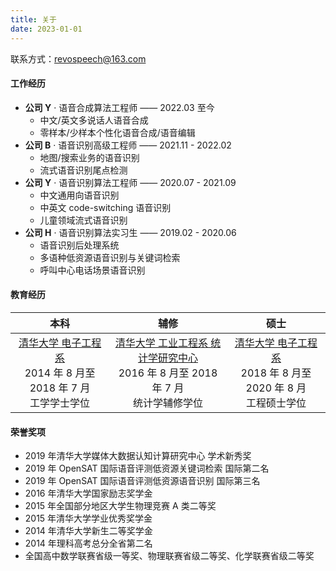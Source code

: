```yaml
---
title: 关于
date: 2023-01-01
---
```


联系方式：revospeech@163.com

#### 工作经历
- **公司 Y** · 语音合成算法工程师 —— 2022.03 至今
	- 中文/英文多说话人语音合成
	- 零样本/少样本个性化语音合成/语音编辑
- **公司 B** · 语音识别高级工程师 —— 2021.11 - 2022.02
	- 地图/搜索业务的语音识别
	- 流式语音识别尾点检测
- **公司 Y** · 语音识别算法工程师 —— 2020.07 - 2021.09
	- 中文通用向语音识别
	- 中英文 code-switching 语音识别
	- 儿童领域流式语音识别
- **公司 H** · 语音识别算法实习生 —— 2019.02 - 2020.06
	- 语音识别后处理系统
	- 多语种低资源语音识别与关键词检索
	- 呼叫中心电话场景语音识别

#### 教育经历

| **本科** | **辅修** | **硕士** |
|  :---:  |  :---: |  :---:  |
| [清华大学 电子工程系](https://www.ee.tsinghua.edu.cn/) <br> 2014 年 8 月至 2018 年 7 月 <br> 工学学士学位 | [清华大学 工业工程系 统计学研究中心](https://www.ie.tsinghua.edu.cn/kxyj/yjs/qhdxtjxyjzx.htm) <br> 2016 年 8 月至 2018 年 7 月 <br> 统计学辅修学位 | [清华大学 电子工程系](https://www.ee.tsinghua.edu.cn/) <br> 2018 年 8 月至 2020 年 8 月 <br> 工程硕士学位 |

#### 荣誉奖项

- 2019 年清华大学媒体大数据认知计算研究中心 学术新秀奖
- 2019 年 OpenSAT 国际语音评测低资源关键词检索 国际第二名
- 2019 年 OpenSAT 国际语音评测低资源语音识别 国际第三名
- 2016 年清华大学国家励志奖学金
- 2015 年全国部分地区大学生物理竞赛 A 类二等奖
- 2015 年清华大学学业优秀奖学金
- 2014 年清华大学新生二等奖学金
- 2014 年理科高考总分全省第二名
- 全国高中数学联赛省级一等奖、物理联赛省级二等奖、化学联赛省级二等奖